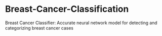 # Breast-Cancer-Classification

Breast Cancer Classifier: Accurate neural network model for detecting and categorizing breast cancer cases


